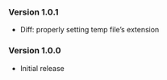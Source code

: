 ### Version 1.0.1
- Diff: properly setting temp file’s extension

### Version 1.0.0
- Initial release
